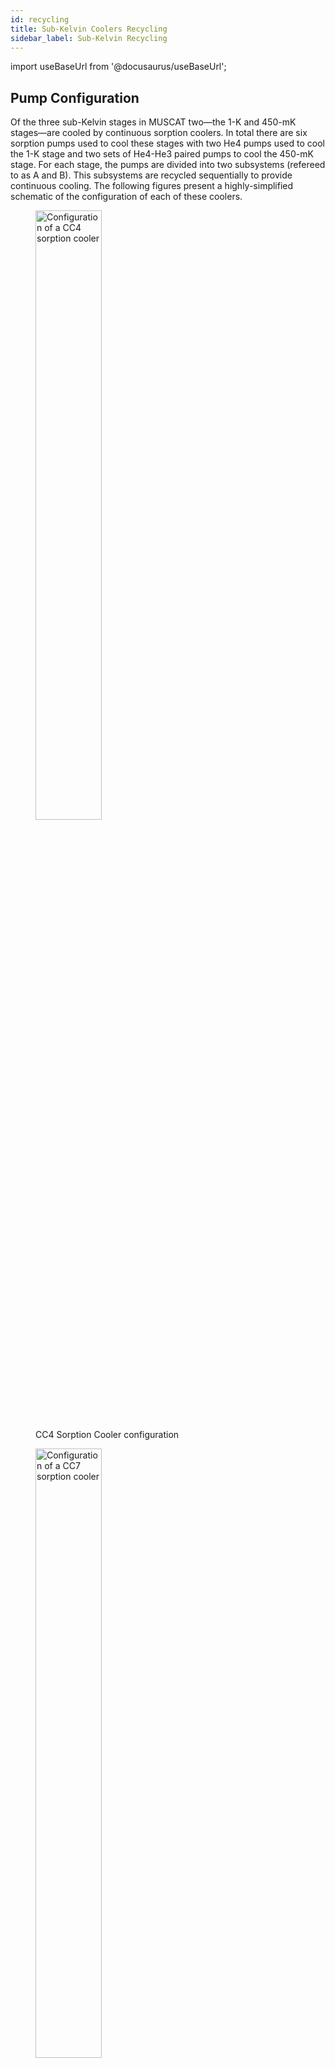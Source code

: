 ```yaml
---
id: recycling
title: Sub-Kelvin Coolers Recycling
sidebar_label: Sub-Kelvin Recycling
---
```


import useBaseUrl from '@docusaurus/useBaseUrl';

## Pump Configuration

Of the three sub-Kelvin stages in MUSCAT two—the 1-K and 450-mK stages—are cooled by continuous sorption coolers. In total there are six sorption pumps used to cool these stages with two He4 pumps used to cool the 1-K stage and two sets of He4-He3 paired pumps to cool the 450-mK stage. For each stage, the pumps are divided into two subsystems (refereed to as A and B). This subsystems are recycled sequentially to provide continuous cooling. The following figures present a highly-simplified schematic of the configuration of each of these coolers.

<figure>
<img className='image--center' alt='Configuration of a CC4 sorption cooler' src={useBaseUrl('img/CC4_config.png')} width='50%' />
<figcaption>CC4 Sorption Cooler configuration</figcaption>
</figure>
<figure>
<img className='image--center' alt='Configuration of a CC7 sorption cooler' src={useBaseUrl('img/CC7_config.png')} width='50%' />
<figcaption>CC7 Sorption Cooler configuration</figcaption>
</figure>

## Input Parameters

The recycling of the coolers is controlled by a state machine scripted in LabView. This state machine has two sets of input parameters each contained in a human-readable `.ini` file.

### Hardware Configuration Parameters
The first set of parameters is the physical channel IDs of the various heaters and temperature sensors. This is purely dependent on hardware configuration and present no possibility for optimisation and so is not further discussed here.

### Cycle Optimisation Parameters
The second set of parameters defines values like the set temperature each pump is heated to along with the voltage used for heating and the value of the exit condition for each stage of the cycle. The complete set of parameters is listed below

| Section | Parameter | Description | Default Value | Unit | Valid Range |
| --- | --- | --- | --- | --- | --- |
| CC7 | `He4APumpSetT` | Temperature to heat He4 A pump to condense He4 | 37.0 | Kelvin | Min: 0 |
| CC7 | `He4APumpVHeat` | Voltage used to heat He4 A pump up to `He4APumpSetT` | 24.0 | Volts | Min:&nbsp;0, Max:&nbsp;24 |
| CC7 | `He4APumpVHold` | Voltage used to hold He4 A pump at approximately `He4APumpSetT` during condensation | 3.5 | Volts | Min:&nbsp;0, Max:&nbsp;24 |
| CC7 | `He4AHSVOn` | Voltage to turn on (close) heat switch for He4 A pump | 3.5 | Volts | Min: 0, Max: 5 |
| CC7 | `He4AHSVOff` | Voltage to apply while heat switch for He4 A pump is off (open) | 0 | Volts | Min: 0, Max: 5 |
| CC7 | `He3APumpSetT` | Temperature to heat He3 A pump to condense He3 | 35.0 | Kelvin | Min: 0 |
| CC7 | `He3APumpVHeat` | Voltage used to heat He3 A pump up to `He3APumpSetT` | 24.0 | Volts | Min:&nbsp;0, Max:&nbsp;24 |
| CC7 | `He3APumpVHold` | Voltage used to hold He3 A pump at approximately `He3APumpSetT` during condensation | 3.5 | Volts | Min:&nbsp;0, Max:&nbsp;24 |
| CC7 | `He3AHSVOn` | Voltage to turn on (close) heat switch for He3 A pump | 3.5 | Volts | Min: 0, Max: 5 |
| CC7 | `He3AHSVOff` | Voltage to apply while heat switch for He3 A pump is off (open) | 0 | Volts | Min: 0, Max: 5 |
| CC7 | `He3ASoftStartV` | Voltage used to preheat He3 A pump during heating of He4 A pump | 0 | Volts | Min: 0, Max: 24 |
| CC7 | `He4BPumpSetT` | Temperature to heat He4 B pump to condense He4 | 37.0 | Kelvin | Min: 0 |
| CC7 | `He4BPumpVHeat` | Voltage used to heat He4 B pump up to `He4APumpSetT` | 24.0 | Volts | Min:&nbsp;0, Max:&nbsp;24 |
| CC7 | `He4BPumpVHold` | Voltage used to hold He4 B pump at approximately `He4APumpSetT` during condensation | 3.5 | Volts | Min:&nbsp;0, Max:&nbsp;24 |
| CC7 | `He4BHSVOn` | Voltage to turn on (close) heat switch for He4 B pump | 3.5 | Volts | Min: 0, Max: 5 |
| CC7 | `He4BHSVOff` | Voltage to apply while heat switch for He4 B pump is off (open) | 0 | Volts | Min: 0, Max: 5 |
| CC7 | `He3BPumpSetT` | Temperature to heat He3 B pump to condense He3 | 35.0 | Kelvin | Min: 0 |
| CC7 | `He3BPumpVHeat` | Voltage used to heat He3 B pump up to `He3APumpSetT` | 24.0 | Volts | Min:&nbsp;0, Max:&nbsp;24 |
| CC7 | `He3BPumpVHold` | Voltage used to hold He3 B pump at approximately `He3APumpSetT` during condensation | 5.0 | Volts | Min:&nbsp;0, Max:&nbsp;24 |
| CC7 | `He3BHSVOn` | Voltage to turn on (close) heat switch for He3 B pump | 3.5 | Volts | Min: 0, Max: 5 |
| CC7 | `He3BHSVOff` | Voltage to apply while heat switch for He3 B pump is off (open) | 0 | Volts | Min: 0, Max: 5 |
| CC7 | `He3BSoftStartV` | Voltage used to preheat He3 B pump during heating of He4 B pump | 0 | Volts | Min: 0, Max: 24 |
| CC7 | `He4CondTemp` | Temperature below which we consider He4 to condense in the system | 4.2 | Kelvin | Min: 0 |
| CC7 | `He4CondTime` | Time to wait for He4 to condense | 480 | Seconds | Min: 0 |
| CC7 | `He3CondTemp` | Temperature below which we consider He3 to condense in the system | 3.1 | Kelvin | Min: 0 |
| CC7 | `He3CondTime` | Time to wait for He3 to condense | 480 | Seconds | Min: 0 |
| CC7 | `HSOffBelow` | Temperature below which a heat switch is considered to be off (open) | 15.0 | Kelvin | Min: 0 |
| CC7 | `TimeBetweenCycles` | Time between the end of a A/B subsystem cycle and the start of the B/A cycle | 480 | Seconds | Min: 0 |
| CC7 | `He3TimeOut` | Fall-back parameter - Maximum time to wait after pumping He4 for the head of a He3 pump to cool below `He3CondTemp` before manually advancing the cycle | 2700 | Seconds | Min: 0 |
| CC4 | `He4APumpSetT` | Temperature to heat He4 A pump to condense He4 | 47.0 | Kelvin | Min: 0 |
| CC4 | `He4APumpVHeat` | Voltage used to heat He4 A pump up to `He4APumpSetT` | 24.0 | Volts | Min:&nbsp;0, Max:&nbsp;24 |
| CC4 | `He4APumpVHold` | Voltage used to hold He4 A pump at approximately `He4APumpSetT` during condensation | 4.5 | Volts | Min:&nbsp;0, Max:&nbsp;24 |
| CC4 | `He4AHSVOn` | Voltage to turn on (close) heat switch for He4 A pump | 5.0 | Volts | Min: 0, Max: 5 |
| CC4 | `He4AHSVOff` | Voltage to apply while heat switch for He4 A pump is off (open) | 0 | Volts | Min: 0, Max: 5 |
| CC4 | `He4BPumpSetT` | Temperature to heat He4 A pump to condense He4 | 47.0 | Kelvin | Min: 0 |
| CC4 | `He4BPumpVHeat` | Voltage used to heat He4 A pump up to `He4BPumpSetT` | 24.0 | Volts | Min:&nbsp;0, Max:&nbsp;24 |
| CC4 | `He4BPumpVHold` | Voltage used to hold He4 A pump at approximately `He4BPumpSetT` during condensation | 5.0 | Volts | Min:&nbsp;0, Max:&nbsp;24 |
| CC4 | `He4BHSVOn` | Voltage to turn on (close) heat switch for He4 A pump | 5.0 | Volts | Min: 0, Max: 5 |
| CC4 | `He4BHSVOff` | Voltage to apply while heat switch for He4 A pump is off (open) | 0 | Volts | Min: 0, Max: 5 |
| CC4 | `HSOffBelow` | Temperature below which a heat switch is considered to be off (open) | 15.0 | Kelvin | Min: 0 |
| CC4 | `TimeAfterCC7BeforeCC4` | Time to wait after finishing the CC7 subsystem cycle before finishing the CC4 subsystem cycle | 0 | Seconds | Min: 0 |
| MD | `StillVOn` | Voltage applied to still heater to circulate He3 | 1.8 | Volts | Min: 0, Max: 2 |
| MD | `StartStillBelowT` | Temperature of still condensor (450-mK stage) below which to start circulating He3 | 0.6 | Kelvin | Min: 0 |

### Example Files
Example configuration files, based on the currently used parameters are available for download here.

-   <a href={useBaseUrl('data/Indexes_default.ini')}>Hardware Parameters</a>
-   <a href={useBaseUrl('data/Params_default.ini')}>Cycle Parameters</a>

## Cycle State Flow

The following presents a basic overview of the states used in the state-machine to recycle the coolers in MUSCAT cryostat

0.  Start with all HSs `CC*He**HSVOn`
1.  Set CC4 A HS heater `CC4He4AHSVOff`, _go to_ 2
2.  Set CC7 A He3 and He4 HS heaters to `CC7He3AHSVOff` and `CC7He4AHSVOff`, _go to_ 3
3.  _if_ CC4 He4A HS is < `CC4HSOffBelow` _go to_ 4; _else go to_ 3
4.  Apply `CC4He4APumpVHeat` to CC4 He4 A pump heater, _go to_ 5
5.  _if_ CC7 He4 A HS _AND_ CC7 He3 A HS < `CC7HSOffBelow` _go to_ 6, _else go to_ 5
6.  Apply `CC7He4APumpVHeat` to CC7 He4 A pump heater, apply `CC7He3ASoftStartV` to CC7 He3 A pump heater, _go to_ 7
7.  _if_ CC7 He4 A pump > `CC7He4APumpSetT` _go to_ 8 (once only); _if_ CC4 He4 A pump > `CC4He4APumpSetT` _go to_ 9 (once only); _if_  CC7 He4 A pump > `CC7He4APumpSetT` _AND_  CC4 He4 A pump > `CC4He4APumpSetT` _go to_ 10; _else go to_ 7
8.  Apply `CC7He4APumpVHold` to CC7 He4 A pump heater, _go to_ 7
9.  Apply `CC4He4APumpVHold` to CC4 He4 A pump heater, _go to_ 7
10. Apply `CC7He3APumpVHeat` to CC7 He3 A pump heater, _go to_ 11
11. _if_ CC7 He3 A pump > `CC7He3APumpSetT` _go to_ 12; _else go to_ 11
12. Apply `CC7He3APumpVHold`, _go to_ 13
13. _if_ CC7 He4 A head < `CC7He4CondTemp` _go to_ 14; _else go to_ 13
14. _wait_ `CC7He4CondTime` _then go to_ 15.
15. Set CC7 He4 A pump heater to 0, apply `CC7He4AHSVOn` to CC7 He4A HS heater, _go to_ 16
16. _if_ CC7 He3 A head < `CC7He3CondTemp` _go to_ 17; _else if_ time at this state > `CC7He3TimeOut` _go to_ 17; _else go to_ 16
17. _wait_ `CC7He3CondTime`, _then go to_ 18
18. Set CC7 He3 A pump heater to 0, apply `CC7He3AHSVOn` to CC7 He3A HS heater, _go to_ 19
19. _wait_ `CC4TimeAfterCC7BeforeCC4`, _then go to_ 20
20. Set CC4 He4 A pump heater to 0, apply `CC4He4AHSVOn` to CC4 He4A HS heater, _go to_ 21
21. _wait_ `CC7TimeBetweenCycles`, _then go to_ 22
22. Set CC4 B HS heater to `CC4He4BHSVOff`, _go to_ 23
23. Set CC7 B He3 and He4 HS heaters to `CC7He3BHSVOff` and `CC7He4BHSVOff`, _go to_ 24
24. _if_ CC4 He4 B HS < `CC4HSOffBelow`, _go to_ 25; _else go to_ 24
25. Apply `CC4He4BPumpVHeat` to CC4 He4 B pump heater, _go to_ 26
26. _if_ CC7 He4 B HS _AND_ CC7 He3 B HS < `CC7HSOffBelow` _go to_ 27, _else go to_ 26
27. Apply `CC7He4BPumpVHeat` to CC7 He4 B pump heater, apply `CC7He3BSoftStartV` to CC7 He3 A pump heater, _go to_ 28
28. _if_ CC7 He4 B pump > `CC7He4BPumpSetT` _go to_ 29 (once only); _if_ CC4 He4 B pump > `CC4He4BPumpSetT` _go to_ 30 (once only), _if_ CC4 He4 B pump > `CC4He4BPumpSetT` _AND_ CC7 He4 B pump > `CC7He4BPumpSetT` _go to_ 31, _else go to_ 28
29. Apply `CC7He4BPumpVHold` to CC7 He4 B pump heater, _go to_ 28
30. Apply `CC4He4BPumpVHold` to CC4 He4 B pump heater, _go to_ 28
31. Apply `CC7He3BPumpVHeat` to CC7 He3 B pump heater, _go to_ 32
32. _if_ CC7 He3 B pump > `CC7He3BPumpSetT` _go to_ 33, _else go to_ 32
33. Apply `CC7He3BPumpVHold` to CC7 He3 B pump heater, _go to_ 34
34. _if_ CC7 He4 B pump head < `CC7He4CondTemp` _go to_ 35, _else go to_ 34
35. _wait_ `CC7He4CondTime`, _then go to_ 36.
36. Set CC7 He4 B pump heater to 0, apply `CC7He4BHSVOn` to CC7 He4 B HS, _go to_ 37
37. _if_ CC7 He3 B head < `CC7He3CondTemp` _go to_ 38; _else if_ time at this state > `CC7He3TimeOut` _go to_ 38; _else go to_ 37
38. _wait_ `CC7He3CondTime`, _then go to_ 39
39. Set CC7 He3 B pump heater to 0, apply `CC7He3BHSVOn` to CC7 He3B HS heater, _go to_ 40
40. _wait_ `CC4TimeAfterCC7BeforeCC4`, _then go to_ 41
41. Set CC4 He4 B pump heater to 0, apply `CC4CC7He4BHSVOn` to CC4 He4B HS heater, _go to_ 42
42. _wait_ `CC7TimeBetweenCycles`, _then go to_ 1

## Miniature Dilution Refrigerator
The cycle described above does not consider the operation of the miniature dilution refrigerator used to cool the detectors from 450&nbsp;mK to 120&nbsp;mK. A dilution refrigerator )either standard or miniature) is inherently continuous and thus does not require recycling in the same way that a sorption-cooler based system does. The miniature dilution refrigerator simply requires a static thermal power to be applied to its still (also known as the evaporator). In theory this power could be applied at all times including during the cooldown from 300&nbsp;K, however the reality of doing this would be that cooldown of the 450-mK stage from 4&nbsp;K to its base temperature would take longer were this done. Instead the state machine used to cycle the continuous sorption coolers monitors the cooldown of the 450-mK stage and when appropriate applies the thermal load to the still. To do this the state machine is modified as follows:

-   A flag variable called `FocalPlaneReady` is added with a default value of `False`
-   If at Step 39 above the temperature of the miniature dilution refrigerator's mixing chamber (the detector stage of MUSCAT) is above `MDStartStillBelowT`, `FocalPlaneReady` is set to `False`, the still heater is switched off (0 V applied) and the state machine advances to Step 40
-   If at Step 39 above the temperature of the miniature dilution refrigerator's mixing chamber is below `MDStartStillBelowT` _AND_ `FocalPlaneReady` is `False`, `FocalPlaneReady` is set to `True`, the still heater is left off (with 0 V applied) and the state machine moves on to Step 40
-   If at Step 39 above the temperature of the miniature dilution refrigerator's mixing chamber is below `MDStartStillBelowT` _AND_ `FocalPlaneReady` is `True` (that is to say the above condition was met on the previous B sub-system cycle), the still heater is set to `MDStillVOn` and the state machine moves on to Step 40
